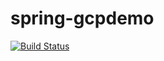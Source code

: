 # spring-gcpdemo
[![Build Status](https://travis-ci.org/rpmcdougall/spring-gcpdemo.svg?branch=master)](https://travis-ci.org/rpmcdougall/spring-gcpdemo)
